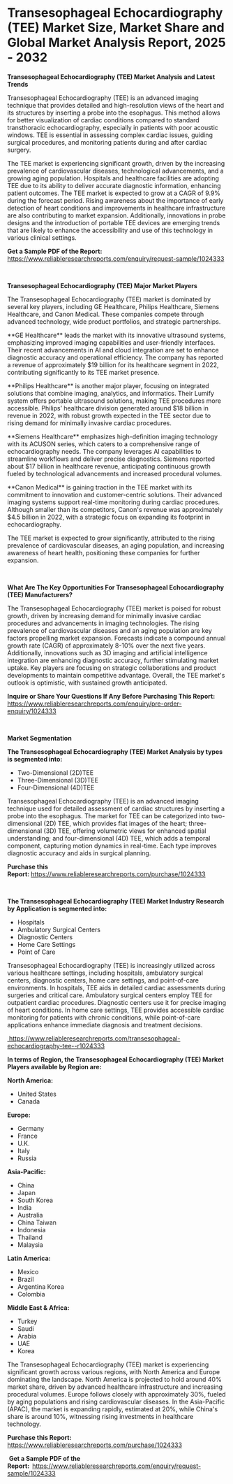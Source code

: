 <p><h1>Transesophageal Echocardiography (TEE) Market Size, Market Share and Global Market Analysis Report, 2025 - 2032</h1></p><p><strong>Transesophageal Echocardiography (TEE) Market Analysis and Latest Trends</strong></p>
<p><p>Transesophageal Echocardiography (TEE) is an advanced imaging technique that provides detailed and high-resolution views of the heart and its structures by inserting a probe into the esophagus. This method allows for better visualization of cardiac conditions compared to standard transthoracic echocardiography, especially in patients with poor acoustic windows. TEE is essential in assessing complex cardiac issues, guiding surgical procedures, and monitoring patients during and after cardiac surgery.</p><p>The TEE market is experiencing significant growth, driven by the increasing prevalence of cardiovascular diseases, technological advancements, and a growing aging population. Hospitals and healthcare facilities are adopting TEE due to its ability to deliver accurate diagnostic information, enhancing patient outcomes. The TEE market is expected to grow at a CAGR of 9.9% during the forecast period. Rising awareness about the importance of early detection of heart conditions and improvements in healthcare infrastructure are also contributing to market expansion. Additionally, innovations in probe designs and the introduction of portable TEE devices are emerging trends that are likely to enhance the accessibility and use of this technology in various clinical settings.</p></p>
<p><strong>Get a Sample PDF of the Report:&nbsp;</strong> <a href="https://www.reliableresearchreports.com/enquiry/request-sample/1024333?utm_campaign=2208&utm_medium=2&utm_source=Github&utm_content=ia&utm_term=14042025&utm_id=transesophageal-echocardiography-tee">https://www.reliableresearchreports.com/enquiry/request-sample/1024333</a></p>
<p>&nbsp;</p>
<p><strong>Transesophageal Echocardiography (TEE) Major Market Players</strong></p>
<p><p>The Transesophageal Echocardiography (TEE) market is dominated by several key players, including GE Healthcare, Philips Healthcare, Siemens Healthcare, and Canon Medical. These companies compete through advanced technology, wide product portfolios, and strategic partnerships.</p><p>**GE Healthcare** leads the market with its innovative ultrasound systems, emphasizing improved imaging capabilities and user-friendly interfaces. Their recent advancements in AI and cloud integration are set to enhance diagnostic accuracy and operational efficiency. The company has reported a revenue of approximately $19 billion for its healthcare segment in 2022, contributing significantly to its TEE market presence.</p><p>**Philips Healthcare** is another major player, focusing on integrated solutions that combine imaging, analytics, and informatics. Their Lumify system offers portable ultrasound solutions, making TEE procedures more accessible. Philips’ healthcare division generated around $18 billion in revenue in 2022, with robust growth expected in the TEE sector due to rising demand for minimally invasive cardiac procedures.</p><p>**Siemens Healthcare** emphasizes high-definition imaging technology with its ACUSON series, which caters to a comprehensive range of echocardiography needs. The company leverages AI capabilities to streamline workflows and deliver precise diagnostics. Siemens reported about $17 billion in healthcare revenue, anticipating continuous growth fueled by technological advancements and increased procedural volumes.</p><p>**Canon Medical** is gaining traction in the TEE market with its commitment to innovation and customer-centric solutions. Their advanced imaging systems support real-time monitoring during cardiac procedures. Although smaller than its competitors, Canon's revenue was approximately $4.5 billion in 2022, with a strategic focus on expanding its footprint in echocardiography.</p><p>The TEE market is expected to grow significantly, attributed to the rising prevalence of cardiovascular diseases, an aging population, and increasing awareness of heart health, positioning these companies for further expansion.</p></p>
<p>&nbsp;</p>
<p><strong>What Are The Key Opportunities For Transesophageal Echocardiography (TEE) Manufacturers?</strong></p>
<p><p>The Transesophageal Echocardiography (TEE) market is poised for robust growth, driven by increasing demand for minimally invasive cardiac procedures and advancements in imaging technologies. The rising prevalence of cardiovascular diseases and an aging population are key factors propelling market expansion. Forecasts indicate a compound annual growth rate (CAGR) of approximately 8-10% over the next five years. Additionally, innovations such as 3D imaging and artificial intelligence integration are enhancing diagnostic accuracy, further stimulating market uptake. Key players are focusing on strategic collaborations and product developments to maintain competitive advantage. Overall, the TEE market's outlook is optimistic, with sustained growth anticipated.</p></p>
<p><strong>Inquire or Share Your Questions If Any Before Purchasing This Report:</strong> <a href="https://www.reliableresearchreports.com/enquiry/pre-order-enquiry/1024333?utm_campaign=2208&utm_medium=2&utm_source=Github&utm_content=ia&utm_term=14042025&utm_id=transesophageal-echocardiography-tee">https://www.reliableresearchreports.com/enquiry/pre-order-enquiry/1024333</a></p>
<p>&nbsp;</p>
<p><strong>Market Segmentation</strong></p>
<p><strong>The Transesophageal Echocardiography (TEE) Market Analysis by types is segmented into:</strong></p>
<p><ul><li>Two-Dimensional (2D)TEE</li><li>Three-Dimensional (3D)TEE</li><li>Four-Dimensional (4D)TEE</li></ul></p>
<p><p>Transesophageal Echocardiography (TEE) is an advanced imaging technique used for detailed assessment of cardiac structures by inserting a probe into the esophagus. The market for TEE can be categorized into two-dimensional (2D) TEE, which provides flat images of the heart; three-dimensional (3D) TEE, offering volumetric views for enhanced spatial understanding; and four-dimensional (4D) TEE, which adds a temporal component, capturing motion dynamics in real-time. Each type improves diagnostic accuracy and aids in surgical planning.</p></p>
<p><strong>Purchase this Report:&nbsp;</strong><a href="https://www.reliableresearchreports.com/purchase/1024333?utm_campaign=2208&utm_medium=2&utm_source=Github&utm_content=ia&utm_term=14042025&utm_id=transesophageal-echocardiography-tee">https://www.reliableresearchreports.com/purchase/1024333</a></p>
<p>&nbsp;</p>
<p><strong>The Transesophageal Echocardiography (TEE) Market Industry Research by Application is segmented into:</strong></p>
<p><ul><li>Hospitals</li><li>Ambulatory Surgical Centers</li><li>Diagnostic Centers</li><li>Home Care Settings</li><li>Point of Care</li></ul></p>
<p><p>Transesophageal Echocardiography (TEE) is increasingly utilized across various healthcare settings, including hospitals, ambulatory surgical centers, diagnostic centers, home care settings, and point-of-care environments. In hospitals, TEE aids in detailed cardiac assessments during surgeries and critical care. Ambulatory surgical centers employ TEE for outpatient cardiac procedures. Diagnostic centers use it for precise imaging of heart conditions. In home care settings, TEE provides accessible cardiac monitoring for patients with chronic conditions, while point-of-care applications enhance immediate diagnosis and treatment decisions.</p></p>
<p><a href="https://www.reliableresearchreports.com/transesophageal-echocardiography-tee--r1024333?utm_campaign=2208&utm_medium=2&utm_source=Github&utm_content=ia&utm_term=14042025&utm_id=transesophageal-echocardiography-tee">&nbsp;https://www.reliableresearchreports.com/transesophageal-echocardiography-tee--r1024333</a></p>
<p><strong>In terms of Region, the Transesophageal Echocardiography (TEE) Market Players available by Region are:</strong></p>
<p>
    <p> <strong> North America: </strong>
        <ul>
            <li>United States</li>
            <li>Canada</li>
        </ul>
        </p> 
    <p> <strong> Europe: </strong>
        <ul>
            <li>Germany</li>
            <li>France</li>
            <li>U.K.</li>
            <li>Italy</li>
            <li>Russia</li>
        </ul>
        </p> 
    <p> <strong> Asia-Pacific: </strong>
        <ul>
            <li>China</li>
            <li>Japan</li>
            <li>South Korea</li>
            <li>India</li>
            <li>Australia</li>
            <li>China Taiwan</li>
            <li>Indonesia</li>
            <li>Thailand</li>
            <li>Malaysia</li>
        </ul>
        </p> 
    <p> <strong> Latin America: </strong>
        <ul>
            <li>Mexico</li>
            <li>Brazil</li>
            <li>Argentina Korea</li>
            <li>Colombia</li>
        </ul>
        </p> 
    <p> <strong> Middle East & Africa: </strong>
        <ul>
            <li>Turkey</li>
            <li>Saudi</li>
            <li>Arabia</li>
            <li>UAE</li>
            <li>Korea</li>
        </ul>
    </p>
    </p>
<p><p>The Transesophageal Echocardiography (TEE) market is experiencing significant growth across various regions, with North America and Europe dominating the landscape. North America is projected to hold around 40% market share, driven by advanced healthcare infrastructure and increasing procedural volumes. Europe follows closely with approximately 30%, fueled by aging populations and rising cardiovascular diseases. In the Asia-Pacific (APAC), the market is expanding rapidly, estimated at 20%, while China's share is around 10%, witnessing rising investments in healthcare technology.</p></p>
<p><strong>Purchase this Report: </strong><a href="https://www.reliableresearchreports.com/purchase/1024333?utm_campaign=2208&utm_medium=2&utm_source=Github&utm_content=ia&utm_term=14042025&utm_id=transesophageal-echocardiography-tee">https://www.reliableresearchreports.com/purchase/1024333</a></p>
<p>&nbsp;<strong>Get a Sample PDF of the Report:&nbsp;&nbsp;</strong><a href="https://www.reliableresearchreports.com/enquiry/request-sample/1024333?utm_campaign=2208&utm_medium=2&utm_source=Github&utm_content=ia&utm_term=14042025&utm_id=transesophageal-echocardiography-tee">https://www.reliableresearchreports.com/enquiry/request-sample/1024333</a></p>
<p><strong></strong></p>
<p><p></p><p></p><p></p></p>